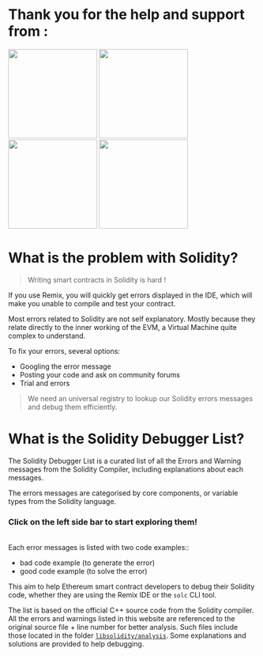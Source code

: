 # Thank you for the help and support from :

<img src="https://i.ibb.co/WkYKKBN/work-on-blockchain-logo.png" height="180px">
<img src="https://i.ibb.co/9H9bbD5/extropy-logo.png" height="180px">
<img src="https://i.ibb.co/r63pHSb/nethermind-logo.png" height="180px">
<img src="https://i.ibb.co/cyc942m/pisa-logo.png" height="180px">


# What is the problem with Solidity?

> Writing smart contracts in Solidity is hard !

<p>If you use Remix, you will quickly get errors displayed in the IDE, which will make you unable to compile and test your contract.</p>

<p>Most errors related to Solidity are not self explanatory. Mostly because they relate directly to the inner working of the EVM, a Virtual Machine quite complex to understand.</p>

<p>To fix your errors, several options:
<ul>
<li>Googling the error message</li>
<li>Posting your code and ask on community forums</li>
<li>Trial and errors</li>
</ul>
</p>

> We need an universal registry to lookup our Solidity errors messages and debug them efficiently.

# What is the Solidity Debugger List?

The Solidity Debugger List is a curated list of all the Errors and Warning messages from the Solidity Compiler, including explanations about each messages.

The errors messages are categorised by core components, or variable types from the Solidity language.

<h3>Click on the left side bar to start exploring them!</h3>
<br>
Each error messages is listed with two code examples::

<ul>
<li>bad code example (to generate the error)</li>
<li>good code example (to solve the error)</li>
</ul>

This aim to help Ethereum smart contract developers to debug their Solidity code, whether they are using the Remix IDE or the `solc` CLI tool. 

The list is based on the official C++ source code from the Solidity compiler. All the errors and warnings listed in this website are referenced to the original source file + line number for better analysis. Such files include those located in the folder [`libsolidity/analysis`](https://github.com/ethereum/solidity/tree/develop/libsolidity/analysis). Some explanations and solutions are provided to help debugging.